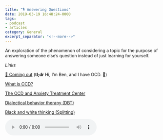 ```yaml
---
title: "🎙 Answering Questions"
date: 2019-03-19 16:48:24-0000
tags:
- podcast
- articles
category: General
excerpt_separator: "<!--more-->"
---
```


An exploration of the phenomenon of considering a topic for the purpose of answering someone else’s question instead of just learning for yourself.

*Links*

[💮 Coming out](https://www.bennorris.org/2019/01/26/coming-out.html) (**tl;dr** Hi, I’m Ben, and I have OCD. 👋)

[What is OCD?](https://iocdf.org/about-ocd/)
 
[The OCD and Anxiety Treatment Center](https://www.theocdandanxietytreatmentcenter.com/)

[Dialectical behavior therapy (DBT)](https://en.m.wikipedia.org/wiki/Dialectical_behavior_therapy)

[Black and white thinking (Splitting)](https://en.m.wikipedia.org/wiki/Splitting_(psychology))

<audio controls="controls" src="https://www.bennorris.blog/uploads/2019/94ee45458f.mp3" />

<!--more-->
